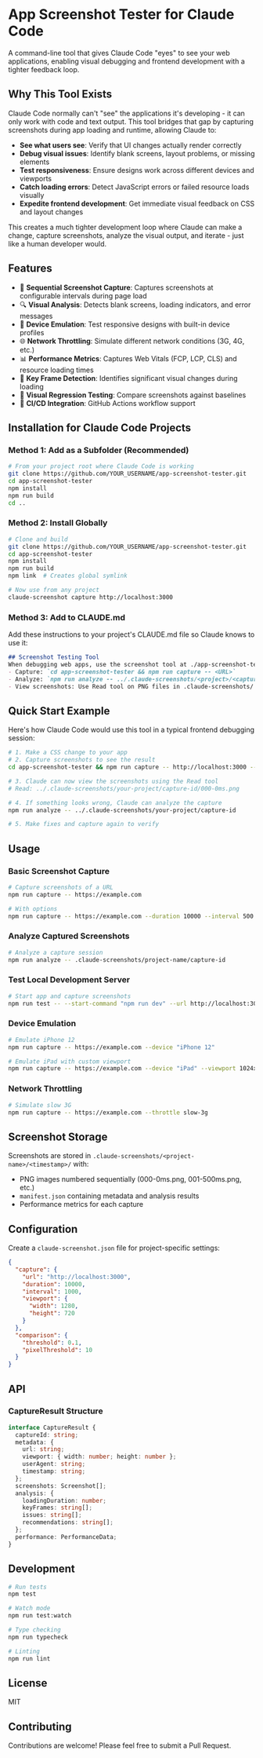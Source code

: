 # App Screenshot Tester for Claude Code

A command-line tool that gives Claude Code "eyes" to see your web applications, enabling visual debugging and frontend development with a tighter feedback loop.

## Why This Tool Exists

Claude Code normally can't "see" the applications it's developing - it can only work with code and text output. This tool bridges that gap by capturing screenshots during app loading and runtime, allowing Claude to:
- **See what users see**: Verify that UI changes actually render correctly
- **Debug visual issues**: Identify blank screens, layout problems, or missing elements
- **Test responsiveness**: Ensure designs work across different devices and viewports
- **Catch loading errors**: Detect JavaScript errors or failed resource loads visually
- **Expedite frontend development**: Get immediate visual feedback on CSS and layout changes

This creates a much tighter development loop where Claude can make a change, capture screenshots, analyze the visual output, and iterate - just like a human developer would.

## Features

- 📸 **Sequential Screenshot Capture**: Captures screenshots at configurable intervals during page load
- 🔍 **Visual Analysis**: Detects blank screens, loading indicators, and error messages
- 📱 **Device Emulation**: Test responsive designs with built-in device profiles
- 🌐 **Network Throttling**: Simulate different network conditions (3G, 4G, etc.)
- 📊 **Performance Metrics**: Captures Web Vitals (FCP, LCP, CLS) and resource loading times
- 🎯 **Key Frame Detection**: Identifies significant visual changes during loading
- 🔄 **Visual Regression Testing**: Compare screenshots against baselines
- 🚀 **CI/CD Integration**: GitHub Actions workflow support

## Installation for Claude Code Projects

### Method 1: Add as a Subfolder (Recommended)
```bash
# From your project root where Claude Code is working
git clone https://github.com/YOUR_USERNAME/app-screenshot-tester.git
cd app-screenshot-tester
npm install
npm run build
cd ..
```

### Method 2: Install Globally
```bash
# Clone and build
git clone https://github.com/YOUR_USERNAME/app-screenshot-tester.git
cd app-screenshot-tester
npm install
npm run build
npm link  # Creates global symlink

# Now use from any project
claude-screenshot capture http://localhost:3000
```

### Method 3: Add to CLAUDE.md
Add these instructions to your project's CLAUDE.md file so Claude knows to use it:

```markdown
## Screenshot Testing Tool
When debugging web apps, use the screenshot tool at ./app-screenshot-tester/:
- Capture: `cd app-screenshot-tester && npm run capture -- <URL>`
- Analyze: `npm run analyze -- ../.claude-screenshots/<project>/<capture-id>`
- View screenshots: Use Read tool on PNG files in .claude-screenshots/
```

## Quick Start Example

Here's how Claude Code would use this tool in a typical frontend debugging session:

```bash
# 1. Make a CSS change to your app
# 2. Capture screenshots to see the result
cd app-screenshot-tester && npm run capture -- http://localhost:3000 --duration 3000

# 3. Claude can now view the screenshots using the Read tool
# Read: ../.claude-screenshots/your-project/capture-id/000-0ms.png

# 4. If something looks wrong, Claude can analyze the capture
npm run analyze -- ../.claude-screenshots/your-project/capture-id

# 5. Make fixes and capture again to verify
```

## Usage

### Basic Screenshot Capture

```bash
# Capture screenshots of a URL
npm run capture -- https://example.com

# With options
npm run capture -- https://example.com --duration 10000 --interval 500
```

### Analyze Captured Screenshots

```bash
# Analyze a capture session
npm run analyze -- .claude-screenshots/project-name/capture-id
```

### Test Local Development Server

```bash
# Start app and capture screenshots
npm run test -- --start-command "npm run dev" --url http://localhost:3000
```

### Device Emulation

```bash
# Emulate iPhone 12
npm run capture -- https://example.com --device "iPhone 12"

# Emulate iPad with custom viewport
npm run capture -- https://example.com --device "iPad" --viewport 1024x768
```

### Network Throttling

```bash
# Simulate slow 3G
npm run capture -- https://example.com --throttle slow-3g
```

## Screenshot Storage

Screenshots are stored in `.claude-screenshots/<project-name>/<timestamp>/` with:
- PNG images numbered sequentially (000-0ms.png, 001-500ms.png, etc.)
- `manifest.json` containing metadata and analysis results
- Performance metrics for each capture

## Configuration

Create a `claude-screenshot.json` file for project-specific settings:

```json
{
  "capture": {
    "url": "http://localhost:3000",
    "duration": 10000,
    "interval": 1000,
    "viewport": {
      "width": 1280,
      "height": 720
    }
  },
  "comparison": {
    "threshold": 0.1,
    "pixelThreshold": 10
  }
}
```

## API

### CaptureResult Structure

```typescript
interface CaptureResult {
  captureId: string;
  metadata: {
    url: string;
    viewport: { width: number; height: number };
    userAgent: string;
    timestamp: string;
  };
  screenshots: Screenshot[];
  analysis: {
    loadingDuration: number;
    keyFrames: string[];
    issues: string[];
    recommendations: string[];
  };
  performance: PerformanceData;
}
```

## Development

```bash
# Run tests
npm test

# Watch mode
npm run test:watch

# Type checking
npm run typecheck

# Linting
npm run lint
```

## License

MIT

## Contributing

Contributions are welcome! Please feel free to submit a Pull Request.